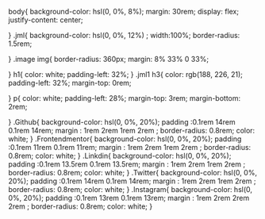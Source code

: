 body{
    background-color:   hsl(0, 0%, 8%);
    margin: 30rem;
    display: flex;
    justify-content: center;

}
.jml{
    background-color:  hsl(0, 0%, 12%) ;
    width:100%;
    border-radius: 1.5rem;


}
.image img{
    border-radius:  360px; 
    margin: 8% 33% 0 33%;
    
}
h1{
    color: white;
    padding-left: 32%;
}
.jml1 h3{
    color: rgb(188, 226, 21);
    padding-left: 32%;
    margin-top: 0rem;
   
   
}
p{
    color: white;
    padding-left: 28%;
    margin-top: 3rem;
    margin-bottom: 2rem;
    
}
.Github{
    background-color: hsl(0, 0%, 20%);
    padding :0.1rem 14rem 0.1rem 14rem;
    margin : 1rem 2rem 1rem 2rem ;
    border-radius: 0.8rem;
    color: white;
}
.Frontendmentor{
    background-color: hsl(0, 0%, 20%);
    padding :0.1rem 11rem 0.1rem 11rem;
    margin : 1rem 2rem 1rem 2rem ;
    border-radius: 0.8rem;
    color: white;
}
.Linkdin{
    background-color: hsl(0, 0%, 20%);
    padding :0.1rem 13.5rem 0.1rem 13.5rem;
    margin : 1rem 2rem 1rem 2rem ;
    border-radius: 0.8rem;
    color: white;
}
.Twitter{
    background-color: hsl(0, 0%, 20%);
    padding :0.1rem 14rem 0.1rem 14rem;
    margin : 1rem 2rem 1rem 2rem ;
    border-radius: 0.8rem;
    color: white;
}
.Instagram{
    background-color: hsl(0, 0%, 20%);
    padding :0.1rem 13rem 0.1rem 13rem;
    margin : 1rem 2rem 2rem 2rem ;
    border-radius: 0.8rem;
    color: white;
}

